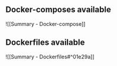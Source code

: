## Docker-composes available
![[Summary - Docker-compose]]

## Dockerfiles available
![[Summary - Dockerfiles#^01e29a]]
